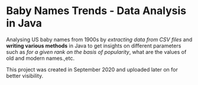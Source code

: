 # Baby Names Trends - Data Analysis in Java
Analysing US baby names from 1900s by *extracting data from CSV files* and **writing various methods** in Java to get insights on different parameters such as *for a given rank on the basis of popularity*, what are the values of old and modern names.,etc. 

This project was created in September 2020 and uploaded later on for better visibility.
